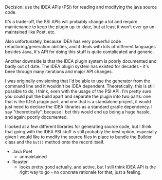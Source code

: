 Decision: use the IDEA APIs (PSI) for reading and modifying the java source
code.

It's a trade-off, the PSI APIs will probably change a lot and require
maintenance to keep the plugin up-to-date, but at least it won't ever go
un-maintained like Poet, etc.

Also unfortunately, because IDEA has very powerful code refactoring/generation
abilities, and it deals with lots of different languages besides Java,
it's API for doing this stuff is quite complicated and generic.

Another downside is that the IDEA plugin system is poorly documented and badly
out of date.
The IDEA plugin system has existed for decades - it's been through many
iterations and major API changes.

I was originally envisioning that I'd be able to use the generator from the
command line and it wouldn't be IDEA dependent. Theoretically, this is still
possible to do, I think, even with the usage of the PSI API.
I'm pretty sure you could pull the build apart and separate the plugin
into two parts: one that is the IDEA plugin part, and one that is a standalone
project, it would just need to declare the IDEA libraries as a standard gradle
dependency. I say "theoretically", because I bet this would end up being a
huge hassle, and again: poorly documented.

I looked at a few different libraries for generating source code, but
I think that going with the IDEA PSI stuff is still probably the best option,
especially given I would like to modify the source files in place to bundle
the Builder class and the `but()` method onto the record itself.

* Java Poet
  * unmaintained
* Roaster
  * looks pretty good actually, and active, but I still think IDEA API is the
    right way to go - no concrete rationale for that, just a feeling.
